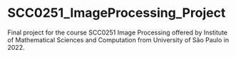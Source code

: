 # SCC0251_ImageProcessing_Project
Final project for the course SCC0251 Image Processing offered by Institute of Mathematical Sciences and Computation from University of São Paulo in 2022.
